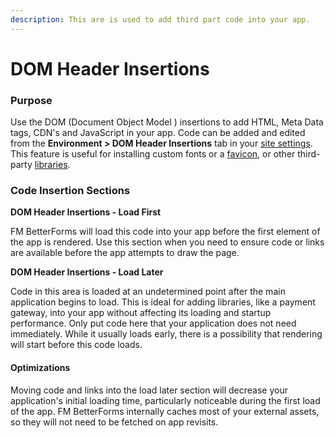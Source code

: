 ```yaml
---
description: This are is used to add third part code into your app.
---
```


# DOM Header Insertions

### Purpose

Use the DOM (Document Object Model ) insertions to add  HTML, Meta Data tags, CDN's and JavaScript in your app. Code can be added and edited from the  **Environment > DOM Header Insertions** tab in your [site settings](./). This feature is useful for installing custom fonts or a [favicon](broken-reference), or other third-party [libraries](../components-overview/3rd-party-elements.md).

### Code Insertion Sections

**DOM Header Insertions - Load First**

FM BetterForms will load this code into your app before the first element of the app is rendered. Use this section when you need to ensure code or links are available before the app attempts to draw the page.

**DOM Header Insertions - Load Later**

Code in this area is loaded at an undetermined point after the main application begins to load. This is ideal for adding libraries, like a payment gateway, into your app without affecting its loading and startup performance. Only put code here that your application does not need immediately. While it usually loads early, there is a possibility that rendering will start before this code loads.

#### Optimizations

Moving code and links into the load later section will decrease your application's initial loading time, particularly noticeable during the first load of the app. FM BetterForms internally caches most of your external assets, so they will not need to be fetched on app revisits.
